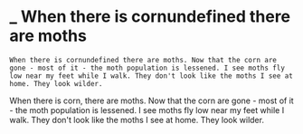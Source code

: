 # _      When there is cornundefined there are moths

```other
When there is cornundefined there are moths. Now that the corn are gone - most of it - the moth population is lessened. I see moths fly low near my feet while I walk. They don't look like the moths I see at home. They look wilder.
```

When there is corn, there are moths. Now that the corn are gone - most of it - the moth population is lessened. I see moths fly low near my feet while I walk. They don't look like the moths I see at home. They look wilder.


